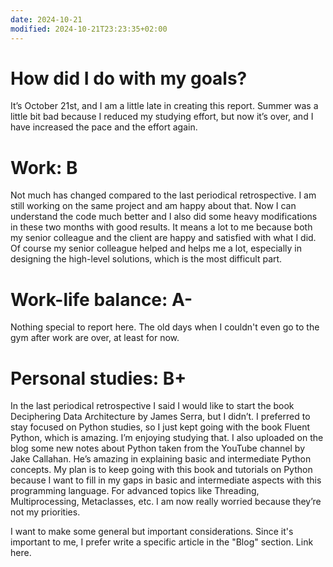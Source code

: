 ```yaml
---
date: 2024-10-21
modified: 2024-10-21T23:23:35+02:00
---
```


# How did I do with my goals?
It’s October 21st, and I am a little late in creating this report. Summer was a little bit bad because I reduced my studying effort, but now it’s over, and I have increased the pace and the effort again.

# Work: B
Not much has changed compared to the last periodical retrospective. I am still working on the same project and am happy about that. Now I can understand the code much better and I also did some heavy modifications in these two months with good results. It means a lot to me because both my senior colleague and the client are happy and satisfied with what I did. Of course my senior colleague helped and helps me a lot, especially in designing the high-level solutions, which is the most difficult part.

# Work-life balance: A-
Nothing special to report here. The old days when I couldn't even go to the gym after work are over, at least for now.

# Personal studies: B+
In the last periodical retrospective I said I would like to start the book Deciphering Data Architecture by James Serra, but I didn’t. I preferred to stay focused on Python studies, so I just kept going with the book Fluent Python, which is amazing. I’m enjoying studying that. I also uploaded on the blog some new notes about Python taken from the YouTube channel by Jake Callahan. He’s amazing in explaining basic and intermediate Python concepts. My plan is to keep going with this book and tutorials on Python because I want to fill in my gaps in basic and intermediate aspects with this programming language. For advanced topics like Threading, Multiprocessing, Metaclasses, etc. I am now really worried because they’re not my priorities.

I want to make some general but important considerations. Since it's important to me, I prefer write a specific article in the "Blog" section. Link here.